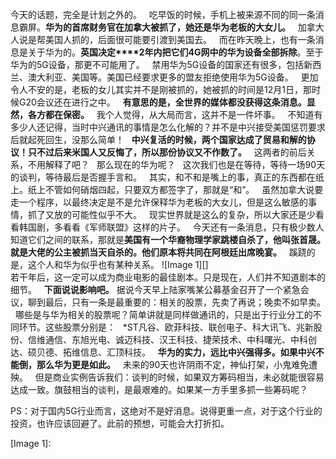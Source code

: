 今天的话题，完全是计划之外的。
 
吃早饭的时候，手机上被来源不同的同一条消息霸屏。**华为的首席财务官在加拿大被抓了，她还是华为老板的大女儿。**
 
加拿大人说是帮美国人抓的，后面很可能要引渡到美国去。
 
而在昨天晚上，也有一条消息是关于华为的。**英国决定****2年内把它们4G网中的华为设备全部拆除**。至于华为的5G设备，那更不可能用了。
 
禁用华为5G设备的国家还有很多，包括新西兰、澳大利亚、美国等。美国已经要求更多的盟友拒绝使用华为5G设备。
 
更加令人不安的是，老板的女儿其实并不是刚被抓的，她被抓的时间是12月1日，那时候G20会议还在进行之中。
 
**有意思的是，全世界的媒体都没获得这条消息。显然，各方都在保密。**
 
我个人觉得，从大局而言，这并不是一件坏事。
 
不知道有多少人还记得，当时中兴通讯的事情是怎么化解的？并不是中兴接受美国惩罚要求后就起死回生，没那么简单！
 
**中兴复活的时候，两个国家达成了贸易和解的协议！只不过后来米国人又反悔了，所以那份协议又不作数了。**
 
这两者的前后关系，不用解释了吧？
 
那么现在的华为呢？
 
这次我们也是在等待，等待一场90天的谈判，等待最后是否握手言和。
 
其实，和不和是嘴上的事，真正的东西都在纸上。纸上不管如何硝烟四起，只要双方都签字了，那就是“和”。
 
虽然加拿大说要走一个程序，以最终决定是不是允许保释华为老板的大女儿，但是这么敏感的事情，抓了又放的可能性似乎不大。
 
现实世界就是这么的复杂，所以大家还是少看看韩国剧，多看看《军师联盟》这样的片子。
 
今天还有一条消息，只有极少数人知道它们之间的联系，那就是**美国有一个华裔物理学家跳楼自杀了，他叫张首晟。就是大佬的公主被抓当天自杀的。他们原本将共同在阿根廷出席晚宴。**
 
蹊跷的是，这个人和华为似乎也有某种关系。
![Image 1][]
   
若干年后，这一定可以成为商业电影的最佳剧本。只是现在，人们并不知道剧本的细节。
 
**下面说说影响吧。**
据说今天早上陆家嘴某公募基金召开了一个紧急会议，聊到最后，只有一条是最重要的：相关的股票，先卖了再说；晚卖不如早卖。
 
哪些是与华为相关的股票呢？简单讲就是同样做通讯的，只是出于行业分工的不同环节。这些股票分别是：
 
\*ST凡谷、欧菲科技、联创电子、科大讯飞、兆新股份、信维通信、东旭光电、诚迈科技、汉王科技、捷荣技术、中科曙光、中科创达、硕贝德、拓维信息、汇顶科技。
 
**华为的实力，远比中兴强得多。如果中兴不能倒，那么华为更是如此。**
 
未来的90天也许阴雨不定，神仙打架，小鬼难免遭殃。
 
但是商业实例告诉我们：谈判的时候，如果双方筹码相当，未必就能很容易达成一致。旗鼓相当的谈判，是最艰难的。如果某一方手里多抓一些筹码呢？
  
PS：对于国内5G行业而言，这绝对不是好消息。说得更重一点，对于这个行业的投资，也许应该回避了。此前的预想，可能会大打折扣。

[Image 1]: 